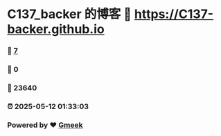 # C137_backer 的博客 :link: https://C137-backer.github.io 
### :page_facing_up: [7](https://C137-backer.github.io/tag.html) 
### :speech_balloon: 0 
### :hibiscus: 23640 
### :alarm_clock: 2025-05-12 01:33:03 
### Powered by :heart: [Gmeek](https://github.com/Meekdai/Gmeek)
